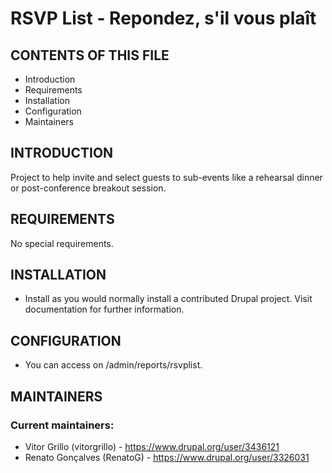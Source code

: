 # RSVP List - Repondez, s'il vous plaît

## CONTENTS OF THIS FILE


 * Introduction
 * Requirements
 * Installation
 * Configuration
 * Maintainers


## INTRODUCTION

Project to help invite and select guests to sub-events like a rehearsal dinner or post-conference breakout session.

## REQUIREMENTS

No special requirements.


## INSTALLATION

* Install as you would normally install a contributed Drupal project. Visit
  documentation for further information.


## CONFIGURATION

* You can access on /admin/reports/rsvplist.


## MAINTAINERS

### Current maintainers:
 * Vitor Grillo (vitorgrillo) - https://www.drupal.org/user/3436121
 * Renato Gonçalves (RenatoG) - https://www.drupal.org/user/3326031

